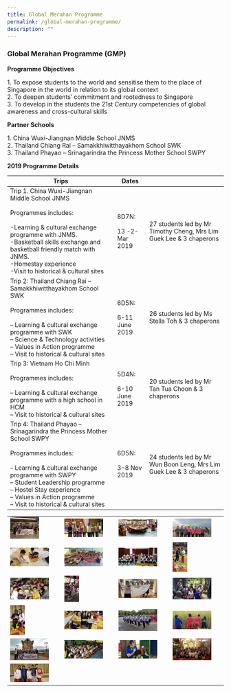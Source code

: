 ```yaml
---
title: Global Merahan Programme
permalink: /global-merahan-programme/
description: ""
---
```



### Global Merahan Programme (GMP)

**Programme Objectives**

1\.  To expose students to the world and sensitise them to the place of Singapore in the world in relation to its global context <br>
2.  To deepen students’ commitment and rootedness to Singapore<br>
3.  To develop in the students the 21st Century competencies of global awareness and cross-cultural skills

**Partner Schools**

1\.  China Wuxi-Jiangnan Middle School JNMS<br>
2.  Thailand Chiang Rai – Samakkhiwitthayakhom School SWK<br>
3.  Thailand Phayao – Srinagarindra the Princess Mother School SWPY

**2019 Programme Details**

| Trips | Dates |  |
|---|---|---|
| Trip 1. China Wuxi-Jiangnan Middle School JNMS<br><br>Programmes includes:<br><br>-Learning & cultural exchange programme with JNMS.<br>-Basketball skills exchange and basketball friendly match with JNMS.<br>-Homestay experience<br>-Visit to historical & cultural sites | 8D7N:<br><br>13 -2- Mar 2019 | 27 students led by Mr Timothy Cheng, Mrs Lim Guek Lee & 3 chaperons |
| Trip 2: Thailand Chiang Rai – Samakkhiwitthayakhom School SWK<br><br>Programmes includes:<br><br>– Learning & cultural exchange programme with SWK<br>– Science & Technology activities<br>– Values in Action programme<br>– Visit to historical & cultural sites | 6D5N:<br><br>6-11 June 2019 | 26 students led by Ms Stella Toh & 3 chaperons |
| Trip 3: Vietnam Ho Chi Minh<br><br>Programmes includes:<br><br>– Learning & cultural exchange programme with a high school in HCM<br>– Visit to historical & cultural sites | 5D4N:<br><br>6-10 June 2019 | 20 students led by Mr Tan Tua Choon & 3 chaperons |
| Trip 4: Thailand Phayao – Srinagarindra the Princess Mother School SWPY<br><br>Programmes includes:<br><br>– Learning & cultural exchange programme with SWPY<br>– Student Leadership programme<br>– Hostel Stay experience<br>– Values in Action programme<br>– Visit to historical & cultural sites | 6D5N:<br><br>3-8 Nov 2019 | 24 students led by Mr Wun Boon Leng, Mrs Lim Guek Lee & 3 chaperons |

|  |  |  |  |
|---|---|---|---|
| <img src="/images/gmp1.png" style="width:60%"> | <img src="/images/gmp2.png" style="width:80%"> | <img src="/images/gmp3.png" style="width:80%"> | <img src="/images/gmp4.png" style="width:80%"> |
| <img src="/images/gmp5.png" style="width:80%"> | <img src="/images/gmp6.png" style="width:80%"> | <img src="/images/gmp7.png" style="width:80%"> | <img src="/images/gmp8.png" style="width:30%"> |
| <img src="/images/gmp9.png" style="width:80%"> | <img src="/images/gmp10.png" style="width:30%"> | <img src="/images/gmp11.png" style="width:80%"> | <img src="/images/gmp12.png" style="width:80%"> |
| <img src="/images/gmp13.png" style="width:30%"> | <img src="/images/gmp14.png" style="width:80%"> | <img src="/images/gmp15.png" style="width:80%"> | <img src="/images/gmp16.png" style="width:80%"> |
| <img src="/images/gmp17.png" style="width:80%"> | <img src="/images/gmp18.png" style="width:80%"> | <img src="/images/gmp19.png" style="width:80%"> | <img src="/images/gmp20.png" style="width:80%"> |
| <img src="/images/gmp21.png" style="width:80%"> |  |  |  |